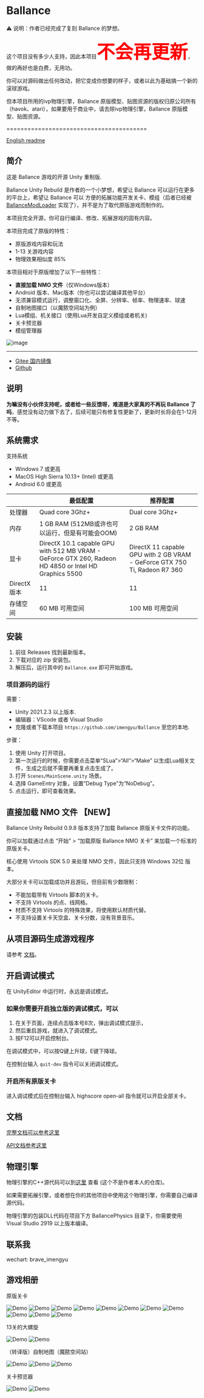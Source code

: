 # Ballance

⚠️ 说明：作者已经完成了复刻 Ballance 的梦想。

这个项目没有多少人支持，因此本项目<font size="16" color="#ff0000">**不会再更新**</font>，做的再好也是白费，无用功。

你可以对源码做出任何改动，把它变成你想要的样子，或者以此为基础搞一个新的滚球游戏。

但本项目所用的ivp物理引擎，Ballance 原版模型、贴图资源的版权归原公司所有（havok、atari），如果要用于商业中，请去除ivp物理引擎，Ballance 原版模型、贴图资源。

========================================

[English readme](./README.en.md)

## 简介

这是 Ballance 游戏的开源 Unity 重制版.

Ballance Unity Rebuild 是作者的一个小梦想，希望让 Ballance 可以运行在更多的平台上，希望让 Ballance 可以
方便的拓展功能开发关卡、模组（后者已经被 [BallanceModLoader](https://github.com/Gamepiaynmo/BallanceModLoader) 实现了），并不是为了取代原版游戏而制作的。

本项目完全开源，你可自行编译、修改、拓展游戏的固有内容。

本项目完成了原版的特性：

* 原版游戏内容和玩法
* 1-13 关游戏内容
* 物理效果相似度 85%

本项目相对于原版增加了以下一些特性：

* **直接加载 NMO 文件**（仅Windows版本）
* Android 版本、Mac版本（你也可以尝试编译其他平台）
* 无须兼容模式运行，调整窗口化、全屏、分辨率、帧率、物理速率、球速
* 自制地图接口（以魔脓空间站为例）
* Lua模组、机关接口（使用Lua开发自定义模组或者机关)
* 关卡预览器
* 模组管理器

![image](/Assets/System/Textures/splash_app.bmp)

---

* [Gitee 国内镜像](https://gitee.com/imengyu/Ballance)
* [Github](https://github.com/imengyu/Ballance)

## 说明

**为嘛没有小伙伴支持呢，或者给一些反馈呀，难道是大家真的不再玩 Ballance 了吗**，感觉没有动力做下去了，后续可能只有修复性更新了，更新时长将会在1-12月不等。

## 系统需求

支持系统

* Windows 7 或更高
* MacOS High Sierra 10.13+ (Intel) 或更高
* Android 6.0 或更高

||最低配置|推荐配置|
|---|---|---|
|处理器|Quad core 3Ghz+|Dual core 3Ghz+|
|内存|1 GB RAM (512MB或许也可以运行，但是有可能会OOM) |2 GB RAM|
|显卡|DirectX 10.1 capable GPU with 512 MB VRAM - GeForce GTX 260, Radeon HD 4850 or Intel HD Graphics 5500|DirectX 11 capable GPU with 2 GB VRAM - GeForce GTX 750 Ti, Radeon R7 360|
|DirectX 版本|11|11|
|存储空间|60 MB 可用空间|100 MB 可用空间|

## 安装

1. 前往 Releases 找到最新版本。
2. 下载对应的 zip 安装包。
3. 解压后，运行其中的 `Ballance.exe` 即可开始游戏。

### 项目源码的运行

需要：

* Unity 2021.2.3 以上版本.
* 编辑器：VScode 或者 Visual Studio
* 克隆或者下载本项目 `https://github.com/imengyu/Ballance` 至您的本地.

步骤：

1. 使用 Unity 打开项目。
2. 第一次运行的时候，你需要点击菜单“SLua”>“All”>“Make” 以生成Lua相关文件，生成之后就不需要再重复点击生成了。
3. 打开 `Scenes/MainScene.unity` 场景。
4. 选择 GameEntry 对象，设置“Debug Type”为“NoDebug”。
5. 点击运行，即可查看效果。

## 直接加载 NMO 文件 【NEW】

Ballance Unity Rebuild 0.9.8 版本支持了加载 Ballance 原版关卡文件的功能。

你可以加载通过点击 “开始” > “加载原版 Ballance NMO 关卡” 来加载一个标准的原版关卡。

核心使用 Virtools SDK 5.0 来处理 NMO 文件，因此只支持 Windows 32位 版本。

大部分关卡可以加载成功并且游玩，但目前有少数限制：

* 不能加载带有 Virtools 脚本的关卡。
* 不支持 Virtools 的点、线网格。
* 材质不支持 Virtools 的特殊效果，将使用默认材质代替。
* 不支持设置关卡天空盒、关卡分数，没有背景音乐。

## 从项目源码生成游戏程序

请参考 [文档](/docs/Help/production.md)。

## 开启调试模式

在 UnityEditor 中运行时，永远是调试模式。

### 如果你需要开启独立版的调试模式，可以

1. 在关于页面，连续点击版本号8次，弹出调试模式提示，
2. 然后重启游戏，就进入了调试模式。
3. 按F12可以开启控制台。

在调试模式中，可以按Q键上升球，E键下降球。

在控制台输入 `quit-dev` 指令可以关闭调试模式。

### 开启所有原版关卡

进入调试模式后在控制台输入 highscore open-all 指令就可以开启全部关卡。

## 文档

[完整文档可以参考这里](https://imengyu.github.io/Ballance/#/readme)

[API文档参考这里](https://imengyu.github.io/Ballance/#/LuaApi/readme)

## 物理引擎

物理引擎的C++源代码可以到[这里](https://github.com/nillerusr/source-physics) 查看 (这个不是作者本人的仓库)。

如果需要拓展引擎，或者想在你的其他项目中使用这个物理引擎，你需要自己编译源代码。

物理引擎的包装DLL代码在项目下方 BallancePhysics 目录下，你需要使用 Visual Studio 2919 以上版本编译。

## 联系我

wechart: brave_imengyu

## 游戏相册

原版关卡

![Demo](docs/DemoImages/11.jpg)
![Demo](docs/DemoImages/12.jpg)
![Demo](docs/DemoImages/13.jpg)
![Demo](docs/DemoImages/14.jpg)
![Demo](docs/DemoImages/18.jpg)
![Demo](docs/DemoImages/9.jpg)
![Demo](docs/DemoImages/6.jpg)
![Demo](docs/DemoImages/7.jpg)
![Demo](docs/DemoImages/15.jpg)
![Demo](docs/DemoImages/16.jpg)
![Demo](docs/DemoImages/17.jpg)

13关的大螺旋

![Demo](docs/DemoImages/9.gif)
![Demo](docs/DemoImages/10.png)

（转译版）自制地图（魔脓空间站）

![Demo](docs/DemoImages/3.jpg)
![Demo](docs/DemoImages/4.jpg)
![Demo](docs/DemoImages/5.jpg)

关卡预览器

![Demo](docs/DemoImages/1.jpg)
![Demo](docs/DemoImages/2.jpg)

